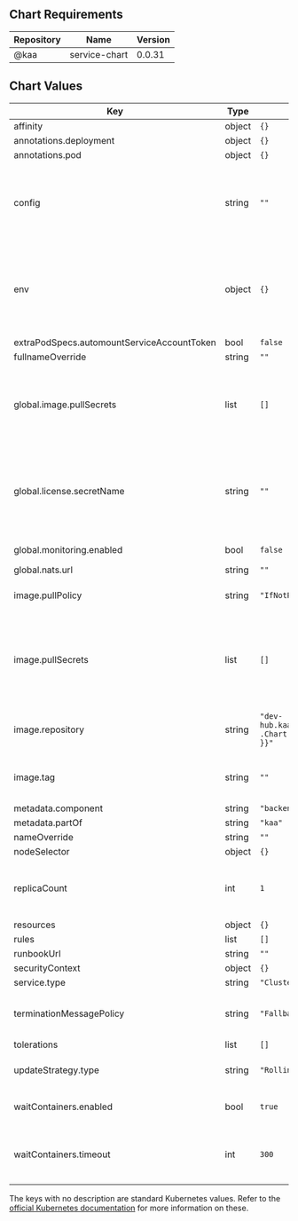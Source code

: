 <!--
This is a template file for the README.md.
Use `helm-docs` to generate (https://github.com/norwoodj/helm-docs).

The autogeneration is performed by the pre-commit hook. To install the hook:
```
$ pip install pre-commit # Only do this once on your machine
```

Then from the repo directory:
```
$ pre-commit install
$ pre-commit install-hooks
```
-->


## Chart Requirements

| Repository | Name | Version |
|------------|------|---------|
| @kaa | service-chart | 0.0.31 |


## Chart Values

| Key | Type | Default | Description |
|-----|------|---------|-------------|
| affinity | object | `{}` |  |
| annotations.deployment | object | `{}` |  |
| annotations.pod | object | `{}` |  |
| config | string | `""` | Content for the service config map, automatically mounted as a config file into the pod. |
| env | object | `{}` | Defines [the environment variables](#environment-variables) that Kubernetes passes to the service replica |
| extraPodSpecs.automountServiceAccountToken | bool | `false` |  |
| fullnameOverride | string | `""` |  |
| global.image.pullSecrets | list | `[]` | Specifies the image pull secret to define this secret, use your KaaID credentials |
| global.license.secretName | string | `""` |  Set a license file and password. Secret needs to have two fields: file and password |
| global.monitoring.enabled | bool | `false` | Monitoring status |
| global.nats.url | string | `""` | NATS url |
| image.pullPolicy | string | `"IfNotPresent"` | Docker image pull policy. |
| image.pullSecrets | list | `[]` | List of image pull secret names. Each must be defined as a record with the `name` field. |
| image.repository | string | `"dev-hub.kaaiot.net/core/service/{{ .Chart.Name }}/{{ .Chart.Name }}"` | Docker image repository image URL. |
| image.tag | string | `""` | Docker image tag version to pull and run. |
| metadata.component | string | `"backend"` |  |
| metadata.partOf | string | `"kaa"` |  |
| nameOverride | string | `""` |  |
| nodeSelector | object | `{}` |  |
| replicaCount | int | `1` | The number of service instance replicas to run. |
| resources | object | `{}` |  |
| rules | list | `[]` |  |
| runbookUrl | string | `""` |  |
| securityContext | object | `{}` |  |
| service.type | string | `"ClusterIP"` |  |
| terminationMessagePolicy | string | `"FallbackToLogsOnError"` | Kubernetes termination message policy. |
| tolerations | list | `[]` |  |
| updateStrategy.type | string | `"RollingUpdate"` | Deployment update srategy |
| waitContainers.enabled | bool | `true` | Wait for dependency services. |
| waitContainers.timeout | int | `300` | Wait timeout for dependency services in seconds. |

The keys with no description are standard Kubernetes values.
Refer to the [official Kubernetes documentation](https://kubernetes.io/docs/concepts/) for more information on these.
